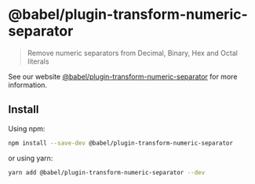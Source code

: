 # @babel/plugin-transform-numeric-separator

> Remove numeric separators from Decimal, Binary, Hex and Octal literals

See our
website [@babel/plugin-transform-numeric-separator](https://babeljs.io/docs/babel-plugin-transform-numeric-separator)
for more information.

## Install

Using npm:

```sh
npm install --save-dev @babel/plugin-transform-numeric-separator
```

or using yarn:

```sh
yarn add @babel/plugin-transform-numeric-separator --dev
```
